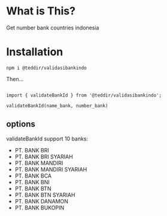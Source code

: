 # What is This?

Get number bank countries indonesia

# Installation

`npm i @teddir/validasibankindo`

Then...

```

import { validateBankId } from '@teddir/validasibankindo';

validateBankId(name_bank, number_bank)

```

## options

validateBankId support 10 banks:
* PT. BANK BRI
* PT. BANK BRI SYARIAH
* PT. BANK MANDIRI
* PT. BANK MANDIRI SYARIAH
* PT. BANK BCA
* PT. BANK BNI
* PT. BANK BTN
* PT. BANK BTN SYARIAH
* PT. BANK DANAMON
* PT. BANK BUKOPIN